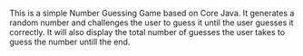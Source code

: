 This is a simple Number Guessing Game based on Core Java. It generates a random number and challenges the user to guess it until the user guesses it correctly. It will also display the total number of guesses the user takes to guess the number untill the end.
